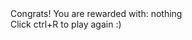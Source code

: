 <html>
<head>
	<meta charset="utf-8">
	<meta name="viewport" content="width=device-width, initial-scale=1">
	<title></title>
</head>
<body>
	<script type="text/javascript">
		var rand = Math.floor(Math.random()*10)+1;
		name = window.prompt("Guess a integer between 1~10")
		while(rand != name){
			name = window.prompt("Haha, guess again you noob")
		}
	</script>
	Congrats! You are rewarded with: nothing<br>
	Click ctrl+R to play again :)
</body>
</html>
